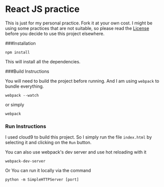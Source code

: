 # React JS practice

This is just for my personal practice. Fork it at your own cost. I might be using some practices that are not suitable, so please read the [License](https://github.com/prateekjadhwani/react-app-shell/blob/master/LICENSE) before you decide to use this project elsewhere.

###Installation

```
npm install
```

This will install all the dependencies.

###Build Instructions

You will need to build the project before running. And I am using `webpack` to bundle everything.

```
webpack --watch
```

or simply

```
webpack
```

### Run Instructions

I used cloud9 to build this project. So I simply run the file `index.html` by selecting it and clicking on the `Run` button.

You can also use webpack's dev server and use hot reloading with it

```
webpack-dev-server
```

Or You can run it locally via the command

```
python -m SimpleHTTPServer [port]
```